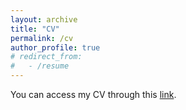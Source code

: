 ```yaml
---
layout: archive
title: "CV"
permalink: /cv
author_profile: true
# redirect_from:
#   - /resume
---
```


You can access my CV through this [link](http://tanyueyin0310.github.io/files/paper1.pdf).